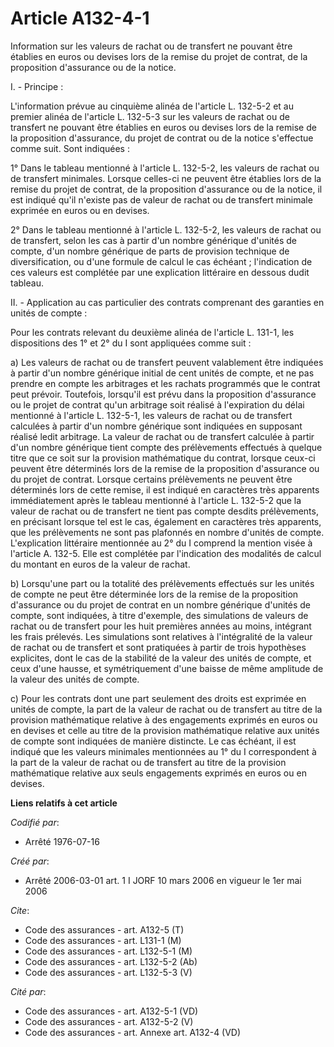 # Article A132-4-1

Information sur les valeurs de rachat ou de transfert ne pouvant être établies en euros ou devises lors de la remise du
projet de contrat, de la proposition d'assurance ou de la notice.

I. - Principe :

L'information prévue au cinquième alinéa de l'article L. 132-5-2 et au premier alinéa de l'article L. 132-5-3 sur les valeurs
de rachat ou de transfert ne pouvant être établies en euros ou devises lors de la remise de la proposition d'assurance, du
projet de contrat ou de la notice s'effectue comme suit. Sont indiquées :

1° Dans le tableau mentionné à l'article L. 132-5-2, les valeurs de rachat ou de transfert minimales. Lorsque celles-ci ne
peuvent être établies lors de la remise du projet de contrat, de la proposition d'assurance ou de la notice, il est indiqué
qu'il n'existe pas de valeur de rachat ou de transfert minimale exprimée en euros ou en devises.

2° Dans le tableau mentionné à l'article L. 132-5-2, les valeurs de rachat ou de transfert, selon les cas à partir d'un
nombre générique d'unités de compte, d'un nombre générique de parts de provision technique de diversification, ou d'une
formule de calcul le cas échéant ; l'indication de ces valeurs est complétée par une explication littéraire en dessous dudit
tableau.

II. - Application au cas particulier des contrats comprenant des garanties en unités de compte :

Pour les contrats relevant du deuxième alinéa de l'article L. 131-1, les dispositions des 1° et 2° du I sont appliquées comme
suit :

a) Les valeurs de rachat ou de transfert peuvent valablement être indiquées à partir d'un nombre générique initial de cent
unités de compte, et ne pas prendre en compte les arbitrages et les rachats programmés que le contrat peut prévoir.
Toutefois, lorsqu'il est prévu dans la proposition d'assurance ou le projet de contrat qu'un arbitrage soit réalisé à
l'expiration du délai mentionné à l'article L. 132-5-1, les valeurs de rachat ou de transfert calculées à partir d'un nombre
générique sont indiquées en supposant réalisé ledit arbitrage. La valeur de rachat ou de transfert calculée à partir d'un
nombre générique tient compte des prélèvements effectués à quelque titre que ce soit sur la provision mathématique du
contrat, lorsque ceux-ci peuvent être déterminés lors de la remise de la proposition d'assurance ou du projet de contrat.
Lorsque certains prélèvements ne peuvent être déterminés lors de cette remise, il est indiqué en caractères très apparents
immédiatement après le tableau mentionné à l'article L. 132-5-2 que la valeur de rachat ou de transfert ne tient pas compte
desdits prélèvements, en précisant lorsque tel est le cas, également en caractères très apparents, que les prélèvements ne
sont pas plafonnés en nombre d'unités de compte. L'explication littéraire mentionnée au 2° du I comprend la mention visée à
l'article A. 132-5. Elle est complétée par l'indication des modalités de calcul du montant en euros de la valeur de rachat.

b) Lorsqu'une part ou la totalité des prélèvements effectués sur les unités de compte ne peut être déterminée lors de la
remise de la proposition d'assurance ou du projet de contrat en un nombre générique d'unités de compte, sont indiquées, à
titre d'exemple, des simulations de valeurs de rachat ou de transfert pour les huit premières années au moins, intégrant les
frais prélevés. Les simulations sont relatives à l'intégralité de la valeur de rachat ou de transfert et sont pratiquées à
partir de trois hypothèses explicites, dont le cas de la stabilité de la valeur des unités de compte, et ceux d'une hausse,
et symétriquement d'une baisse de même amplitude de la valeur des unités de compte.

c) Pour les contrats dont une part seulement des droits est exprimée en unités de compte, la part de la valeur de rachat ou
de transfert au titre de la provision mathématique relative à des engagements exprimés en euros ou en devises et celle au
titre de la provision mathématique relative aux unités de compte sont indiquées de manière distincte. Le cas échéant, il est
indiqué que les valeurs minimales mentionnées au 1° du I correspondent à la part de la valeur de rachat ou de transfert au
titre de la provision mathématique relative aux seuls engagements exprimés en euros ou en devises.

**Liens relatifs à cet article**

_Codifié par_:

  - Arrêté 1976-07-16

_Créé par_:

  - Arrêté 2006-03-01 art. 1 I JORF 10 mars 2006 en vigueur le 1er mai 2006

_Cite_:

  - Code des assurances - art. A132-5 (T)
  - Code des assurances - art. L131-1 (M)
  - Code des assurances - art. L132-5-1 (M)
  - Code des assurances - art. L132-5-2 (Ab)
  - Code des assurances - art. L132-5-3 (V)

_Cité par_:

  - Code des assurances - art. A132-5-1 (VD)
  - Code des assurances - art. A132-5-2 (V)
  - Code des assurances - art. Annexe art. A132-4 (VD)
